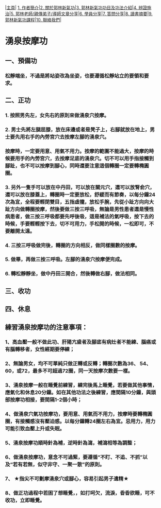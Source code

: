 |[主頁](/README.md)| [1. 作者簡介](/a10.md)|[2. 關於郭林新氣功](/a1.md)|[3. 郭林新氣功功目及功法介紹](/a2.md)|[4. 辨證施治](/a3.md)|[5. 郭林老師/親傳弟子/導師文章分享](/a5.md)|[6. 學員分享](/a6.md)|[7. 答問分享](/a7.md)|[8. 讀書摘要](/a4.md)|[9. 郭林新氣功課程](/郭林新氣功課程.md)|[10. 聯絡我們](/a9.md)|

# 湧泉按摩功

## 一、預備功
### 松靜端坐，不過是將站姿改為坐姿，也要遵循松靜站立的要領和要求。
## 二、正功
### 1. 按照男先左，女先右的原則來做湧泉穴按摩。  
### 2. 男士先將左腿屈膝，放在床邊或者是凳子上，右腳就放在地上，男士要先用右手的內勞宮穴去按摩左腳的湧泉穴。
### 按摩時，一定要用意、用氣不用力。按摩的範圍不能過大，按摩的時候要用手的內勞宮穴，去按摩足底的湧泉穴。切不可以用手指接觸到腳趾，也不可以按摩到腳心，同時還要注意這個轉圈一定要轉橢圓圈。
### 3. 另外一隻手可以放在中丹田，可以放在關元穴，還可以放腎俞穴，還可以放在膝蓋上，轉圈時一定要放松，舒緩而有節奏，以每分鐘24次為宜，全程要輕閉雙目，五指虛攏，放松手腕，先從小趾方向向大趾方向做轉圈按摩，然後要做三按三呼吸，無論是男性患者還是慢性病患者，做三按三呼吸都要先呼後吸，這是補法的氣呼吸，按下去的時候，手要輕輕按下去，切不可用力，手松開的時候，一松即可，不要離開太遠。
### 4. 三按三呼吸做完後，轉圈的方向相反，做同樣圈數的按摩。
### 5. 做畢，再做三按三呼吸。左腳的湧泉穴按摩便完成。
### 6. 轉松靜靜坐，做中丹田三開合，然後轉做右腳，做法相同。
## 三、收功
## 四、休息

## 練習湧泉按摩功的注意事項：
### 1、高血壓一般不做此功、肝陽亢盛者及腳底有病灶者不能練、腦癌或有腦轉移者，女性經期要停練；  
### 2、無論男女，均不可單純只做正轉或反轉；轉圈次數為36、 54、60，或72，最多不可超過72圈，同一天按摩次數要一樣。    
### 3、湧泉按摩一般在睡覺前練習，練完後馬上睡覺，若要做其他事情，應氣化和休息20分鐘。如在其他功法之後練習，應間隔10分鐘，與頭部按摩功相接，要間隔1-2個小時；  
### 4、做湧泉穴氣功按摩功，要用意、用氣而不用力，按摩時要轉橢圓圈，有接觸感沒有壓迫感。以每分鐘轉24圈左右為宜。忌用力，用力可能引致血壓上升或失眠。  
### 5、湧泉按摩功順時針為補，逆時針為瀉，補瀉相等為調整；  
### 6、做湧泉按摩功，意念不可過緊，要遵循“不盯、不追、不抓”以及“若有若無，似守非守、一聚一散”的原則。  
### 7、 ★指尖不可劃摩湧泉穴或腳心，容易引起男子遺精★  
### 8、做正功過程中若困了想睡覺，，如打呵欠，流淚，昏昏欲睡，可不收功，立即睡覺。  


